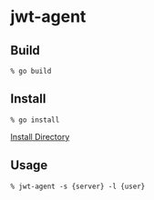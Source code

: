 # jwt-agent

## Build

    % go build

## Install

    % go install

[Install Directory](https://pkg.go.dev/cmd/go#hdr-Compile_and_install_packages_and_dependencies)

## Usage

    % jwt-agent -s {server} -l {user}
